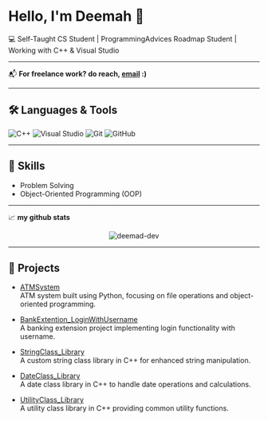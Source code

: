 # Hello, I'm Deemah 👋

💻 Self-Taught CS Student | ProgrammingAdvices Roadmap Student | Working with C++ & Visual Studio  

---

📬 **For freelance work? do reach, [email](mailto:dima001161100@gmail.com) :)**

---

## 🛠️ Languages & Tools
<p>
  <img src="https://img.shields.io/badge/C++-00599C?style=for-the-badge&logo=cplusplus&logoColor=white" alt="C++"/>
  <img src="https://img.shields.io/badge/Visual%20Studio-5C2D91?style=for-the-badge&logo=visualstudio&logoColor=white" alt="Visual Studio"/>
  <img src="https://img.shields.io/badge/Git-F05032?style=for-the-badge&logo=git&logoColor=white" alt="Git"/>
  <img src="https://img.shields.io/badge/GitHub-181717?style=for-the-badge&logo=github&logoColor=white" alt="GitHub"/>
</p>

---

## 🚀 Skills
- Problem Solving  
- Object-Oriented Programming (OOP)  

---

📈 **my github stats**

<p align="center">
  <img src="https://github-readme-stats.vercel.app/api?username=deemad-dev&show_icons=true&theme=gotham" alt="deemad-dev" />
</p>

---

## 📂 Projects

- [ATMSystem](https://github.com/deemah-dev/ATMSystem)  
  ATM system built using Python, focusing on file operations and object-oriented programming.

- [BankExtention_LoginWithUsername](https://github.com/deemah-dev/BankExtention_LoginWithUsername)  
  A banking extension project implementing login functionality with username.

- [StringClass_Library](https://github.com/deemah-dev/StringClass_Library)  
  A custom string class library in C++ for enhanced string manipulation.

- [DateClass_Library](https://github.com/deemah-dev/DateClass_Library)  
  A date class library in C++ to handle date operations and calculations.

- [UtilityClass_Library](https://github.com/deemah-dev/UtilityClass_Library)  
  A utility class library in C++ providing common utility functions.
